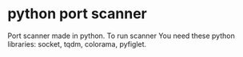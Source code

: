 # python port scanner
Port scanner made in python.
To run scanner You need these python libraries: socket, tqdm, colorama, pyfiglet.
